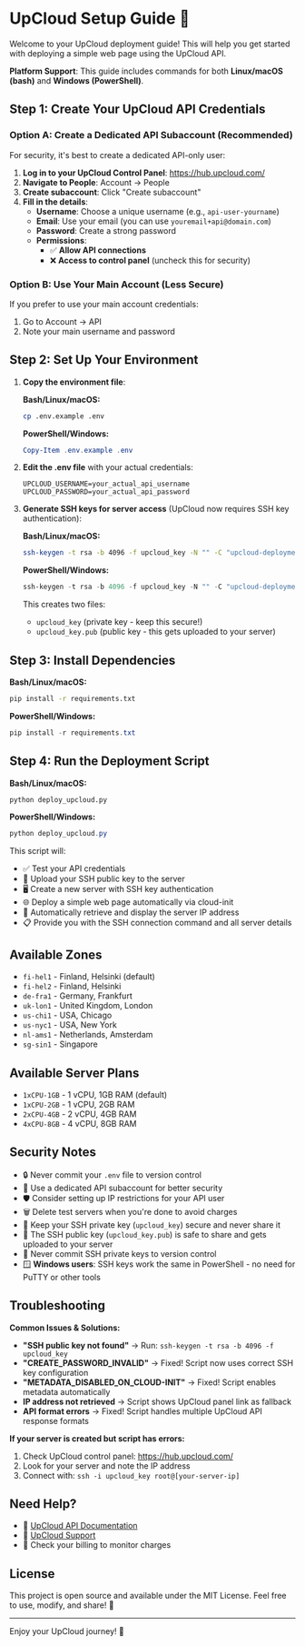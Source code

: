 # UpCloud Setup Guide 🚀

Welcome to your UpCloud deployment guide! This will help you get started with deploying a simple web page using the UpCloud API.

**Platform Support**: This guide includes commands for both **Linux/macOS (bash)** and **Windows (PowerShell)**.

## Step 1: Create Your UpCloud API Credentials

### Option A: Create a Dedicated API Subaccount (Recommended)

For security, it's best to create a dedicated API-only user:

1. **Log in to your UpCloud Control Panel**: https://hub.upcloud.com/
2. **Navigate to People**: Account → People
3. **Create subaccount**: Click "Create subaccount"
4. **Fill in the details**:
   - **Username**: Choose a unique username (e.g., `api-user-yourname`)
   - **Email**: Use your email (you can use `youremail+api@domain.com`)
   - **Password**: Create a strong password
   - **Permissions**:
     - ✅ **Allow API connections**
     - ❌ **Access to control panel** (uncheck this for security)

### Option B: Use Your Main Account (Less Secure)

If you prefer to use your main account credentials:

1. Go to Account → API
2. Note your main username and password

## Step 2: Set Up Your Environment

1. **Copy the environment file**:

   **Bash/Linux/macOS:**

   ```bash
   cp .env.example .env
   ```

   **PowerShell/Windows:**

   ```powershell
   Copy-Item .env.example .env
   ```

2. **Edit the .env file** with your actual credentials:

   ```env
   UPCLOUD_USERNAME=your_actual_api_username
   UPCLOUD_PASSWORD=your_actual_api_password
   ```

3. **Generate SSH keys for server access** (UpCloud now requires SSH key authentication):

   **Bash/Linux/macOS:**

   ```bash
   ssh-keygen -t rsa -b 4096 -f upcloud_key -N "" -C "upcloud-deployment"
   ```

   **PowerShell/Windows:**

   ```powershell
   ssh-keygen -t rsa -b 4096 -f upcloud_key -N "" -C "upcloud-deployment"
   ```

   This creates two files:
   - `upcloud_key` (private key - keep this secure!)
   - `upcloud_key.pub` (public key - this gets uploaded to your server)

## Step 3: Install Dependencies

**Bash/Linux/macOS:**

```bash
pip install -r requirements.txt
```

**PowerShell/Windows:**

```powershell
pip install -r requirements.txt
```

## Step 4: Run the Deployment Script

**Bash/Linux/macOS:**

```bash
python deploy_upcloud.py
```

**PowerShell/Windows:**

```powershell
python deploy_upcloud.py
```

This script will:

- ✅ Test your API credentials
- 🔑 Upload your SSH public key to the server
- 🖥️ Create a new server with SSH key authentication
- 🌐 Deploy a simple web page automatically via cloud-init
- 📄 Automatically retrieve and display the server IP address
- 📋 Provide you with the SSH connection command and all server details

## Available Zones

- `fi-hel1` - Finland, Helsinki (default)
- `fi-hel2` - Finland, Helsinki  
- `de-fra1` - Germany, Frankfurt
- `uk-lon1` - United Kingdom, London
- `us-chi1` - USA, Chicago
- `us-nyc1` - USA, New York
- `nl-ams1` - Netherlands, Amsterdam
- `sg-sin1` - Singapore

## Available Server Plans

- `1xCPU-1GB` - 1 vCPU, 1GB RAM (default)
- `1xCPU-2GB` - 1 vCPU, 2GB RAM
- `2xCPU-4GB` - 2 vCPU, 4GB RAM
- `4xCPU-8GB` - 4 vCPU, 8GB RAM

## Security Notes

- 🔒 Never commit your `.env` file to version control
- 🔑 Use a dedicated API subaccount for better security
- 🛡️ Consider setting up IP restrictions for your API user
- 🗑️ Delete test servers when you're done to avoid charges
- 🔐 Keep your SSH private key (`upcloud_key`) secure and never share it
- 📝 The SSH public key (`upcloud_key.pub`) is safe to share and gets uploaded to your server
- 🚫 Never commit SSH private keys to version control
- 🪟 **Windows users**: SSH keys work the same in PowerShell - no need for PuTTY or other tools

## Troubleshooting

**Common Issues & Solutions:**

- **"SSH public key not found"** → Run: `ssh-keygen -t rsa -b 4096 -f upcloud_key`
- **"CREATE_PASSWORD_INVALID"** → Fixed! Script now uses correct SSH key configuration
- **"METADATA_DISABLED_ON_CLOUD-INIT"** → Fixed! Script enables metadata automatically
- **IP address not retrieved** → Script shows UpCloud panel link as fallback
- **API format errors** → Fixed! Script handles multiple UpCloud API response formats

**If your server is created but script has errors:**
1. Check UpCloud control panel: https://hub.upcloud.com/
2. Look for your server and note the IP address
3. Connect with: `ssh -i upcloud_key root@[your-server-ip]`

## Need Help?

- 📖 [UpCloud API Documentation](https://developers.upcloud.com/)
- 💬 [UpCloud Support](https://upcloud.com/support/)
- 📧 Check your billing to monitor charges

## License

This project is open source and available under the MIT License. Feel free to use, modify, and share! 📄

---

Enjoy your UpCloud journey! 🎉

